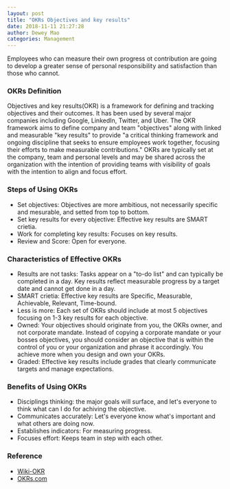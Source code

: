 ```yaml
--- 
layout: post 
title: "OKRs Objectives and key results" 
date: 2018-11-11 21:27:28 
author: Dewey Mao 
categories: Management 
--- 
```

 
Employees who can measure their own progress ot contribution are going to develop a greater sense of personal responsibility and satisfaction than those
who cannot.

### OKRs Definition
Objectives and key results(OKR) is a framework for defining and tracking objectives and their outcomes.
It has been used by several major companies including Google, LinkedIn, Twitter, and Uber.
The OKR framework aims to define company and team "objectives" along with linked and measurable "key results" to provide "a critical thinking framework
and ongoing discipline that seeks to ensure employees work together, focusing their efforts to make measurable contributions."
OKRs are typically set at the company, team and personal levels and may be shared across the organization with the intention of providing teams with
visibility of goals with the intention to align and focus effort.

### Steps of Using OKRs
- Set objectives: Objectives are more ambitious, not necessarily specific and mesurable, and setted from top to bottom.
- Set key results for every objective: Effective key results are SMART crietia.
- Work for completing key results: Focuses on key results.
- Review and Score: Open for everyone. 

### Characteristics of Effective OKRs
- Results are not tasks: Tasks appear on a "to-do list" and can typically be completed in a day. Key results reflect measurable progress by a target date
and cannot get done in a day.
- SMART crietia: Effective key results are Specific, Measurable, Achievable, Relevant, Time-bound.
- Less is more: Each set of OKRs should include at most 5 objectives focusing on 1-3 key results for each objective.
- Owned: Your objectives should originate from you, the OKRs owner, and not corporate mandate. Instead of copying a corporate mandate or your bosses
objectives, you should consider an objective that is within the control of you or your organization and phrase it accordingly. You achieve more when 
you design and own your OKRs.
- Graded: Effective key results include grades that clearly communicate targets and manage expectations.

### Benefits of Using OKRs
- Disciplings thinking: the major goals will surface, and let's everyone to think what can I do for achiving the objective.
- Communicates accurately: Let's everyone know what's important and what others are doing now.
- Establishes indicators: For measuring progress.
- Focuses effort: Keeps team in step with each other.
 
### Reference 
- <a href="https://en.wikipedia.org/wiki/OKR" target="_blank"> Wiki-OKR </a> 
- <a href="https://www.okrs.com/2016/12/bens-white-paper/" target="_blank"> OKRs.com </a> 
